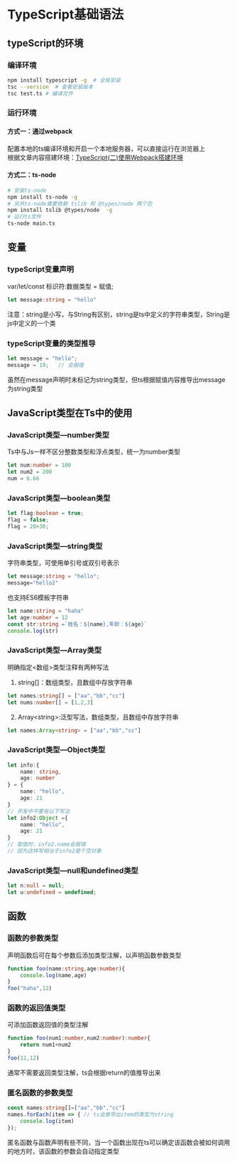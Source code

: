 # TypeScript基础语法
## typeScript的环境
### 编译环境  
``` sh
npm install typescript -g  # 全局安装
tsc --version  # 查看安装版本
tsc test.ts # 编译文件
```
### 运行环境
#### 方式一：通过webpack
配置本地的ts编译环境和开启一个本地服务器，可以直接运行在浏览器上  
根据文章内容搭建环境：[TypeScript(二)使用Webpack搭建环境](https://mp.weixin.qq.com/s/wnL1l-ERjTDykWM76l4Ajw)  
#### 方式二：ts-node
```sh
# 安装ts-node
npm install ts-node -g
# 另外ts-node需要依赖 tslib 和 @types/node 两个包
npm install tslib @types/node  -g
# 运行ts文件
ts-node main.ts  
```
## 变量
### typeScript变量声明
var/let/const 标识符:数据类型 = 赋值;
```ts
let message:string = "hello"
```
注意：string是小写，与String有区别，string是ts中定义的字符串类型，String是js中定义的一个类  
### typeScript变量的类型推导
```ts
let message = "hello";
message = 19;   // 会报错
```
虽然在message声明时未标记为string类型，但ts根据赋值内容推导出message为string类型  
## JavaScript类型在Ts中的使用
### JavaScript类型—number类型  
Ts中与Js一样不区分整数类型和浮点类型，统一为number类型  
```ts
let num:number = 100
let num2 = 200
num = 6.66
```
### JavaScript类型—boolean类型 
```ts
let flag:boolean = true;
flag = false;
flag = 20>30;
``` 
### JavaScript类型—string类型 
字符串类型，可使用单引号或双引号表示  
```ts
let message:string = "hello";
message="hello2"
```
也支持ES6模板字符串
```ts
let name:string = "haha"
let age:number = 12
const str:string =`姓名：${name},年龄：${age}`
console.log(str)
```
### JavaScript类型—Array类型 
明确指定<数组>类型注释有两种写法  
1. string[]：数组类型，且数组中存放字符串
```ts
let names:string[] = ["aa","bb","cc"]
let nums:number[] = [1,2,3]
```
2. Array\<string\>:泛型写法，数组类型，且数组中存放字符串  
```ts
let names:Array<string> = ["aa","bb","cc"]
```
### JavaScript类型—Object类型 
```ts
let info:{
    name: string,
    age: number
} = {
    name: "hello",
    age: 21
}
// 开发中不要有以下写法
let info2:Object ={
    name: "hello",
    age: 21
}
// 取值时，info2.name会报错
// 因为这样写相当于info2是个空对象
```
### JavaScript类型—null和undefined类型 
```ts
let n:null = null;
let u:undefined = undefined;
```
## 函数
### 函数的参数类型
声明函数后可在每个参数后添加类型注解，以声明函数参数类型  
```ts
function foo(name:string,age:number){
    console.log(name,age)
}
foo("haha",12)
```
### 函数的返回值类型
可添加函数返回值的类型注解
```ts
function foo(num1:number,num2:number):number{
    return num1+num2
}
foo(11,12)
```
通常不需要返回类型注解，ts会根据return的值推导出来
### 匿名函数的参数类型
```ts
const names:string[]=["aa","bb","cc"]
names.forEach(item => { // ts会推导出item的类型为string
    console.log(item)
});
```
匿名函数与函数声明有些不同，当一个函数出现在ts可以确定该函数会被如何调用的地方时，该函数的参数会自动指定类型